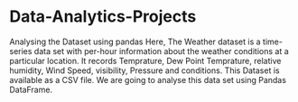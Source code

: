 # Data-Analytics-Projects
Analysing the Dataset using pandas
Here, The Weather dataset is a time-series data set with per-hour information about the weather conditions at a particular location. It records Temprature, Dew Point Temprature, relative humidity, Wind Speed, visibility, Pressure and conditions.
This Dataset is available as a CSV file. We are going to analyse this data set using Pandas DataFrame.
